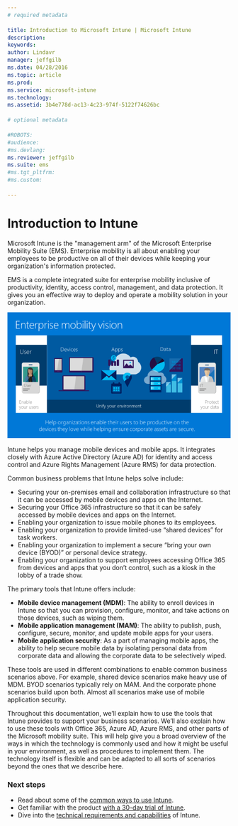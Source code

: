 ```yaml
---
# required metadata

title: Introduction to Microsoft Intune | Microsoft Intune
description:
keywords:
author: Lindavr
manager: jeffgilb
ms.date: 04/28/2016
ms.topic: article
ms.prod:
ms.service: microsoft-intune
ms.technology:
ms.assetid: 3b4e778d-ac13-4c23-974f-5122f74626bc

# optional metadata

#ROBOTS:
#audience:
#ms.devlang:
ms.reviewer: jeffgilb
ms.suite: ems
#ms.tgt_pltfrm:
#ms.custom:

---
```


# Introduction to Intune
Microsoft Intune is the "management arm" of the Microsoft Enterprise Mobility Suite (EMS). Enterprise mobility is all about enabling your employees to be productive on all of their devices while keeping your organization's information protected.  

EMS is a complete integrated suite for enterprise mobility inclusive of productivity, identity, access control, management, and data protection. It gives you an effective way to deploy and operate a mobility solution in your organization.  

![Image of enterprise mobility vision](..\media\em-vision.png)

Intune helps you manage mobile devices and mobile apps. It integrates closely with Azure Active Directory (Azure AD) for identity and access control and Azure Rights Management (Azure RMS) for data protection.  

Common business problems that Intune helps solve include:

* Securing your on-premises email and collaboration infrastructure so that it can be accessed by mobile devices and apps on the Internet.
* Securing your Office 365 infrastructure so that it can be safely accessed by mobile devices and apps on the Internet.
* Enabling your organization to issue mobile phones to its employees.
* Enabling your organization to provide limited-use “shared devices” for task workers.
* Enabling your organization to implement a secure “bring your own device (BYOD)” or personal device strategy.
* Enabling your organization to support employees accessing Office 365 from devices and apps that you don’t control, such as a kiosk in the lobby of a trade show.

The primary tools that Intune offers include:
* **Mobile device management (MDM)**: The ability to enroll devices in Intune so that you can provision, configure, monitor, and take actions on those devices, such as wiping them.
* **Mobile application management (MAM)**: The ability to publish, push, configure, secure, monitor, and update mobile apps for your users.
* **Mobile application security**: As a part of managing mobile apps, the ability to help secure mobile data by isolating personal data from corporate data and allowing the corporate data to be selectively wiped.

These tools are used in different combinations to enable common business scenarios above. For example, shared device scenarios make heavy use of MDM. BYOD scenarios typically rely on MAM. And the corporate phone scenarios build upon both. Almost all scenarios make use of mobile application security.

Throughout this documentation, we’ll explain how to use the tools that Intune provides to support your business scenarios.  We’ll also explain how to use these tools with Office 365, Azure AD, Azure RMS, and other parts of the Microsoft mobility suite. This will help give you a broad overview of the ways in which the technology is commonly used and how it might be useful in your environment, as well as procedures to implement them. The technology itself is flexible and can be adapted to all sorts of scenarios beyond the ones that we describe here.

### Next steps
* Read about some of the [common ways to use Intune](common-ways-to-use-intune.md).
* Get familiar with the product [with a 30-day trial of Intune](get-started-with-a-30-day-trial-of-microsoft-intune.md).
* Dive into the [technical requirements and capabilities](/intune/get-started/what-to-know-before-you-start-microsoft-intune) of Intune.
